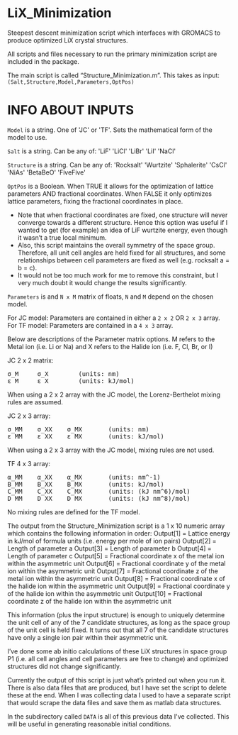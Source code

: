 # LiX_Minimization
Steepest descent minimization script which interfaces with GROMACS to produce optimized LiX crystal structures.

All scripts and files necessary to run the primary minimization script are included in the package.

The main script is called “Structure_Minimization.m”. This takes as input:
`(Salt,Structure,Model,Parameters,OptPos)`


# INFO ABOUT INPUTS
`Model` is a string. One of 'JC' or 'TF'. Sets the mathematical form of the model to use.

`Salt` is a string. Can be any of: 'LiF' 'LiCl' 'LiBr' 'LiI' 'NaCl'

`Structure` is a string. Can be any of: 'Rocksalt' 'Wurtzite' 'Sphalerite' 'CsCl' 'NiAs' 'BetaBeO' 'FiveFive'

`OptPos` is a Boolean. When TRUE it allows for the optimization of lattice parameters AND fractional coordinates. When FALSE it only optimizes lattice parameters, fixing the fractional coordinates in place.
* Note that when fractional coordinates are fixed, one structure will never converge towards a different structure. Hence this option was useful if I wanted to get (for example) an idea of LiF wurtzite energy, even though it wasn’t a true local minimum. 
* Also, this script maintains the overall symmetry of the space group. Therefore, all unit cell angles are held fixed for all structures, and some relationships between cell parameters are fixed as well (e.g. rocksalt a = b = c).
* It would not be too much work for me to remove this constraint, but I very much doubt it would change the results significantly. 


`Parameters` is and `N x M` matrix of floats, `N` and `M` depend on the chosen model. 

For JC model: Parameters are contained in either a `2 x 2` OR `2 x 3` array.
For TF model: Parameters are contained in a `4 x 3` array.

Below are descriptions of the Parameter matrix options. M refers to the
Metal ion (i.e. Li or Na) and X refers to the Halide ion (i.e. F, Cl, Br,
or I)

JC 2 x 2 matrix:  
<pre>
σ_M     σ_X        (units: nm)  
ε_M     ε_X        (units: kJ/mol)
</pre>

When using a 2 x 2 array with the JC model, 
the Lorenz-Berthelot mixing rules are assumed.


JC 2 x 3 array:  
<pre>
σ_MM    σ_XX    σ_MX       (units: nm)  
ε_MM    ε_XX    ε_MX       (units: kJ/mol)
</pre>

When using a 2 x 3 array with the JC model, mixing rules are not used.


TF 4 x 3 array:  
<pre>
α_MM    α_XX    α_MX       (units: nm^-1)  
B_MM    B_XX    B_MX       (units: kJ/mol)  
C_MM    C_XX    C_MX       (units: (kJ nm^6)/mol)  
D_MM    D_XX    D_MX       (units: (kJ nm^8)/mol)
</pre>

No mixing rules are defined for the TF model.


The output from the Structure_Minimization script is a 1 x 10 numeric array which contains the following information in order:
Output[1]  = Lattice energy in kJ/mol of formula units (i.e. energy per mole of ion pairs)
Output[2]  = Length of parameter a
Output[3]  = Length of parameter b
Output[4]  = Length of parameter c
Output[5]  = Fractional coordinate x of the metal ion within the asymmetric unit
Output[6]  = Fractional coordinate y of the metal ion within the asymmetric unit
Output[7]  = Fractional coordinate z of the metal ion within the asymmetric unit
Output[8]  = Fractional coordinate x of the halide ion within the asymmetric unit
Output[9]  = Fractional coordinate y of the halide ion within the asymmetric unit
Output[10] = Fractional coordinate z of the halide ion within the asymmetric unit

This information (plus the input structure) is enough to uniquely determine the unit cell of any of the 7 candidate structures, as long as the space group of the unit cell is held fixed.
It turns out that all 7 of the candidate structures have only a single ion pair within their asymmetric unit.

I’ve done some ab initio calculations of these LiX structures in space group P1 (i.e. all cell angles and cell parameters are free to change) and optimized structures did not change significantly.

Currently the output of this script is just what’s printed out when you run it. There is also data files that are produced, but I have set the script to delete these at the end. When I was collecting data I used to have a separate script that would scrape the data files and save them as matlab data structures.

In the subdirectory called `DATA` is all of this previous data I've collected. This will be useful in generating reasonable initial conditions.
